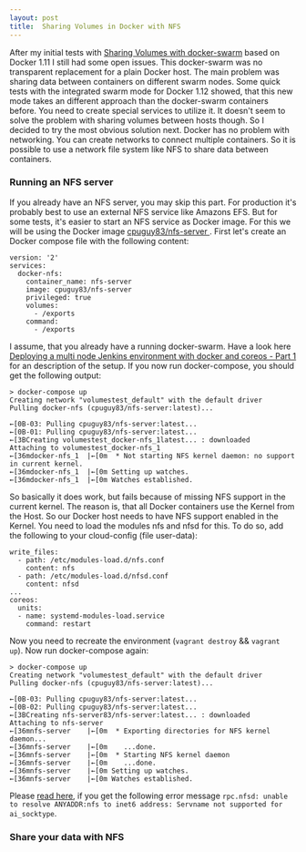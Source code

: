 ```yaml
---
layout: post
title:  Sharing Volumes in Docker with NFS
---
```


After my initial tests with [Sharing Volumes with docker-swarm](/Sharing-Volumes-With-Docker-Swarm/) based on Docker 1.11 I still had some open issues. This docker-swarm was no transparent replacement for a plain Docker host. The main problem was sharing data between containers on different swarm nodes. Some quick tests with the integrated swarm mode for Docker 1.12 showed, that this new mode takes an different approach than the docker-swarm containers before. You need to create special services to utilize it. It doesn't seem to solve the problem with sharing volumes between hosts though.
So I decided to try the most obvious solution next. Docker has no problem with networking. You can create networks to connect multiple containers. So it is possible to use a network file system like NFS to share data between containers.

### Running an NFS server
If you already have an NFS server, you may skip this part. For production it's probably best to use an external NFS service like Amazons EFS. But for some tests, it's easier to start an NFS service as Docker image. For this we will be using the Docker image [cpuguy83/nfs-server ](https://github.com/cpuguy83/docker-nfs-server). First let's create an Docker compose file with the following content:

```
version: '2'
services:
  docker-nfs:
    container_name: nfs-server
    image: cpuguy83/nfs-server
    privileged: true
    volumes:
      - /exports
    command:
      - /exports
```

I assume, that you already have a running docker-swarm. Have a look here [Deploying a multi node Jenkins environment with docker and coreos - Part 1](/Master-Slave-Jenkins-With-Docker-Part1/) for an description of the setup. If you now run docker-compose, you should get the following output:

```
> docker-compose up
Creating network "volumestest_default" with the default driver
Pulling docker-nfs (cpuguy83/nfs-server:latest)...

←[0B-03: Pulling cpuguy83/nfs-server:latest...
←[0B-01: Pulling cpuguy83/nfs-server:latest...
←[3BCreating volumestest_docker-nfs_1latest... : downloaded
Attaching to volumestest_docker-nfs_1
←[36mdocker-nfs_1  |←[0m  * Not starting NFS kernel daemon: no support in current kernel.
←[36mdocker-nfs_1  |←[0m Setting up watches.
←[36mdocker-nfs_1  |←[0m Watches established.
```

So basically it does work, but fails because of missing NFS support in the current kernel. The reason is, that all Docker containers use the Kernel from the Host. So our Docker host needs to have NFS support enabled in the Kernel. You need to load the modules nfs and nfsd for this. To do so, add the following to your cloud-config (file user-data):

```
write_files:
  - path: /etc/modules-load.d/nfs.conf
    content: nfs
  - path: /etc/modules-load.d/nfsd.conf
    content: nfsd
...
coreos:
  units:
  - name: systemd-modules-load.service
    command: restart
```

Now you need to recreate the environment (```vagrant destroy``` && ```vagrant up```). Now run docker-compose again:

```
> docker-compose up
Creating network "volumestest_default" with the default driver
Pulling docker-nfs (cpuguy83/nfs-server:latest)...

←[0B-03: Pulling cpuguy83/nfs-server:latest...
←[0B-02: Pulling cpuguy83/nfs-server:latest...
←[3BCreating nfs-server83/nfs-server:latest... : downloaded
Attaching to nfs-server
←[36mnfs-server    |←[0m  * Exporting directories for NFS kernel daemon...
←[36mnfs-server    |←[0m    ...done.
←[36mnfs-server    |←[0m  * Starting NFS kernel daemon
←[36mnfs-server    |←[0m    ...done.
←[36mnfs-server    |←[0m Setting up watches.
←[36mnfs-server    |←[0m Watches established.
```

Please [read here](https://github.com/cpuguy83/docker-nfs-server/issues/10), if you get the following error message ```rpc.nfsd: unable to resolve ANYADDR:nfs to inet6 address: Servname not supported for ai_socktype```.

### Share your data with NFS

